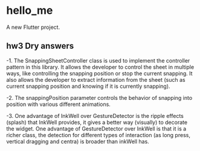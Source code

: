 # hello_me

A new Flutter project.

## hw3 Dry answers

-1.
The SnappingSheetController class is used to implement the controller pattern in this library.
It allows the developer to control the sheet in multiple ways, like controlling the snapping position or stop the current snapping. It also allows the developer to extract information from the sheet (such as current snapping position and knowing if it is currently snapping). 

-2.
The snappingPosition parameter controls the behavior of snapping into position with various different animations.

-3.
One advantage of InkWell over GestureDetector is the ripple effects (splash) that InkWell provides, it gives a better way (visually) to decorate the widget.
One advantage of GestureDetector over InkWell is that it is a richer class, the detection for different types of interaction (as long press, vertical dragging and centra) is broader than inkWell has.
